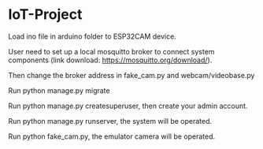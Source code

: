 # IoT-Project
Load ino file in arduino folder to ESP32CAM device.

User need to set up a local mosquitto broker to connect system components (link download: https://mosquitto.org/download/).

Then change the broker address in fake_cam.py and webcam/videobase.py

Run python manage.py migrate

Run python manage.py createsuperuser, then create your admin account.

Run python manage.py runserver, the system will be operated.

Run python fake_cam.py, the emulator camera will be operated.






